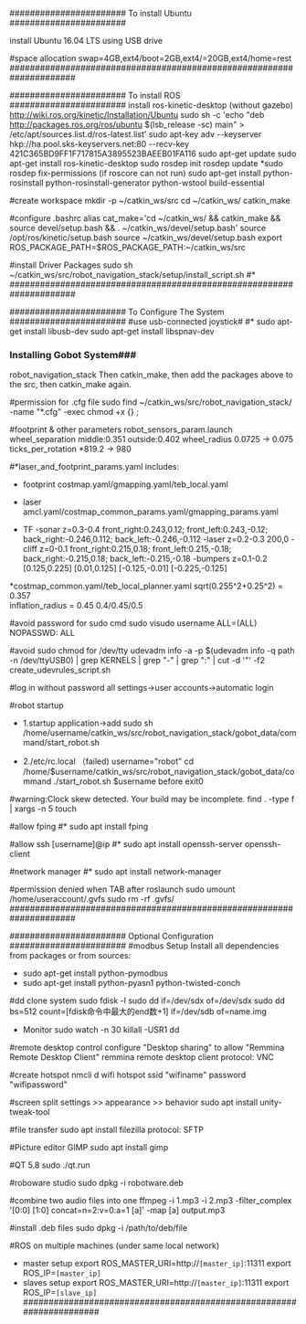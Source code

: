 ####################### To install Ubuntu #######################

install Ubuntu 16.04 LTS using USB drive

#space allocation
swap=4GB,ext4/boot=2GB,ext4/=20GB,ext4/home=rest
#####################################################################

####################### To install ROS #######################
install ros-kinetic-desktop (without gazebo)
http://wiki.ros.org/kinetic/Installation/Ubuntu
sudo sh -c 'echo "deb http://packages.ros.org/ros/ubuntu $(lsb_release -sc) main" > /etc/apt/sources.list.d/ros-latest.list'
sudo apt-key adv --keyserver hkp://ha.pool.sks-keyservers.net:80 --recv-key 421C365BD9FF1F717815A3895523BAEEB01FA116
sudo apt-get update
sudo apt-get install ros-kinetic-desktop
sudo rosdep init
rosdep update
*sudo rosdep fix-permissions (if roscore can not run)
sudo apt-get install python-rosinstall python-rosinstall-generator python-wstool build-essential

#create workspace
mkdir -p ~/catkin_ws/src
cd ~/catkin_ws/
catkin_make

#configure .bashrc
alias cat_make='cd ~/catkin_ws/ && catkin_make && source devel/setup.bash && . ~/catkin_ws/devel/setup.bash'
source /opt/ros/kinetic/setup.bash
source ~/catkin_ws/devel/setup.bash
export ROS_PACKAGE_PATH=$ROS_PACKAGE_PATH:~/catkin_ws/src


#install Driver Packages
sudo sh ~/catkin_ws/src/robot_navigation_stack/setup/install_script.sh
#*
#####################################################################

####################### To Configure The System #######################
#use usb-connected joystick#
#*
sudo apt-get install libusb-dev
sudo apt-get install libspnav-dev

### Installing Gobot System###
robot_navigation_stack
Then catkin_make, then add the packages above to the src, then catkin_make again.

#permission for .cfg file
sudo find ~/catkin_ws/src/robot_navigation_stack/ -name "*.cfg" -exec chmod +x {} \;

#footprint & other parameters
robot_sensors_param.launch      wheel_separation    middle:0.351  outside:0.402
                                wheel_radius        0.0725 -> 0.075
                                ticks_per_rotation  *819.2 -> 980

#*laser_and_footprint_params.yaml includes:
* footprint
costmap.yaml/gmapping.yaml/teb_local.yaml
* laser
amcl.yaml/costmap_common_params.yaml/gmapping_params.yaml

* TF
-sonar z=0.3-0.4 front_right:0.243,0.12; front_left:0.243,-0.12; back_right:-0.246,0.112; back_left:-0.246,-0.112
-laser z=0.2-0.3 200,0
-cliff z=0-0.1 front_right:0.215,0.18; front_left:0.215,-0.18; back_right:-0.215,0.18; back_left:-0.215,-0.18
-bumpers z=0.1-0.2 [0.125,0.225] [0.01,0.125] [-0.125,-0.01] [-0.225,-0.125]

*costmap_common.yaml/teb_local_planner.yaml
sqrt(0.255^2+0.25^2) = 0.357  
inflation_radius = 0.45     0.4/0.45/0.5  

#avoid password for sudo cmd
sudo visudo 
username ALL=(ALL) NOPASSWD: ALL

#avoid sudo chmod for /dev/tty
udevadm info -a -p $(udevadm info -q path -n /dev/ttyUSB0) | grep KERNELS | grep "-" | grep ":" | cut -d '"' -f2
create_udevrules_script.sh

#log in without password
all settings->user accounts->automatic login

#robot startup
* 1.startup application->add
sudo sh /home/username/catkin_ws/src/robot_navigation_stack/gobot_data/command/start_robot.sh

* 2./etc/rc.local （failed)
username="robot"
cd /home/$username/catkin_ws/src/robot_navigation_stack/gobot_data/command
./start_robot.sh $username
before exit0
    
#warning:Clock skew detected. Your build may be incomplete. 
find . -type f | xargs -n 5 touch

#allow fping
#*
sudo apt install fping

#allow ssh [username]@ip
#*
sudo apt install openssh-server openssh-client

#network manager
#*
sudo apt install network-manager

#permission denied when TAB after roslaunch
sudo umount /home/useraccount/.gvfs
sudo rm -rf .gvfs/
#####################################################################

####################### Optional Configuration #######################
#modbus Setup
Install all dependencies from packages or from sources:
* sudo apt-get install python-pymodbus
* sudo apt-get install python-pyasn1 python-twisted-conch

#dd clone system
sudo fdisk -l
sudo dd if=/dev/sdx  of=/dev/sdx
sudo dd bs=512 count=[fdisk命令中最大的end数+1] if=/dev/sdb of=name.img
* Monitor
sudo watch -n 30 killall -USR1 dd

#remote desktop control
configure "Desktop sharing" to allow "Remmina Remote Desktop Client"
remmina remote desktop client
protocol: VNC

#create hotspot
nmcli d wifi hotspot ssid "wifiname" password "wifipassword"

#screen split
settings >> appearance >> behavior
sudo apt install unity-tweak-tool

#file transfer
sudo apt install filezilla
protocol: SFTP

#Picture editor GIMP
sudo apt install gimp

#QT 5.8
sudo ./qt.run

#roboware studio
sudo dpkg -i robotware.deb

#combine two audio files into one
ffmpeg -i 1.mp3 -i 2.mp3 -filter_complex '[0:0] [1:0] concat=n=2:v=0:a=1 [a]' -map [a] output.mp3

#install .deb files
sudo dpkg -i /path/to/deb/file

#ROS on multiple machines (under same local network)
* master setup 
    export ROS_MASTER_URI=http://`[master_ip]`:11311
    export ROS_IP=`[master_ip]`
* slaves setup
    export ROS_MASTER_URI=http://`[master_ip]`:11311
    export ROS_IP=`[slave_ip]`
#####################################################################
